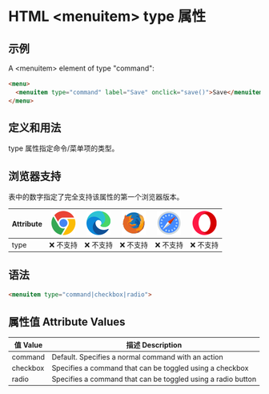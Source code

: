 HTML \<menuitem> type 属性
===

## 示例

A \<menuitem> element of type "command":

```html
<menu>
  <menuitem type="command" label="Save" onclick="save()">Save</menuitem>
</menu>
```

## 定义和用法

type 属性指定命令/菜单项的类型。

## 浏览器支持

表中的数字指定了完全支持该属性的第一个浏览器版本。

| Attribute | ![chrome][1] | ![edge][2] | ![firefox][3] | ![safari][4] | ![opera][5] |
| ------- | --- | --- | --- | --- | --- |
| type      | ❌ 不支持 | ❌ 不支持 | ❌ 不支持 | ❌ 不支持 | ❌ 不支持 |

## 语法

```html
<menuitem type="command|checkbox|radio">
```

## 属性值 Attribute Values

| 值 Value  | 描述 Description |
| ------ | ---- |
| command  | Default. Specifies a normal command with an action           |
| checkbox | Specifies a command that can be toggled using a checkbox     |
| radio    | Specifies a command that can be toggled using a radio button |


[1]: ../assets/chrome.svg
[2]: ../assets/edge.svg
[3]: ../assets/firefox.svg
[4]: ../assets/safari.svg
[5]: ../assets/opera.svg
